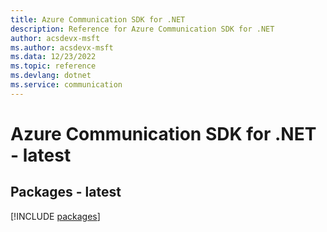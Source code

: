 ```yaml
---
title: Azure Communication SDK for .NET
description: Reference for Azure Communication SDK for .NET
author: acsdevx-msft
ms.author: acsdevx-msft
ms.data: 12/23/2022
ms.topic: reference
ms.devlang: dotnet
ms.service: communication
---
```

# Azure Communication SDK for .NET - latest
## Packages - latest
[!INCLUDE [packages](communication-index.md)]